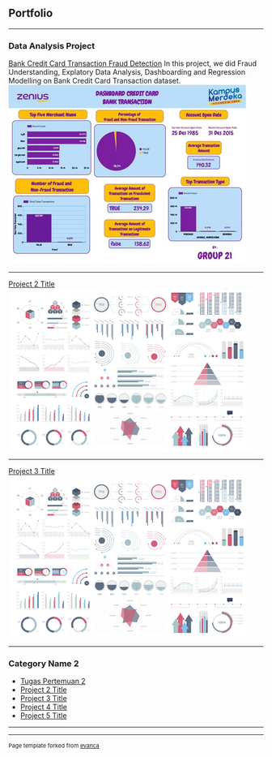 ## Portfolio

---

### Data Analysis Project

[Bank Credit Card Transaction Fraud Detection](https://bit.ly/3c9M9py)
In this project, we did Fraud Understanding, Explatory Data Analysis, Dashboarding and Regression Modelling on Bank Credit Card Transaction dataset.
<img src="images/dashboardfixbanget.jpg"/>

---
[Project 2 Title](/pdf/sample_presentation.pdf)
<img src="images/dummy_thumbnail.jpg?raw=true"/>

---
[Project 3 Title](http://example.com/)
<img src="images/dummy_thumbnail.jpg?raw=true"/>

---

### Category Name 2

- [Tugas Pertemuan 2](https://colab.research.google.com/drive/1DaNiyCzkveOfQq3ac6QElep3KabLfw9v?usp=sharing)
- [Project 2 Title](http://example.com/)
- [Project 3 Title](http://example.com/)
- [Project 4 Title](http://example.com/)
- [Project 5 Title](http://example.com/)

---




---
<p style="font-size:11px">Page template forked from <a href="https://github.com/evanca/quick-portfolio">evanca</a></p>
<!-- Remove above link if you don't want to attibute -->
